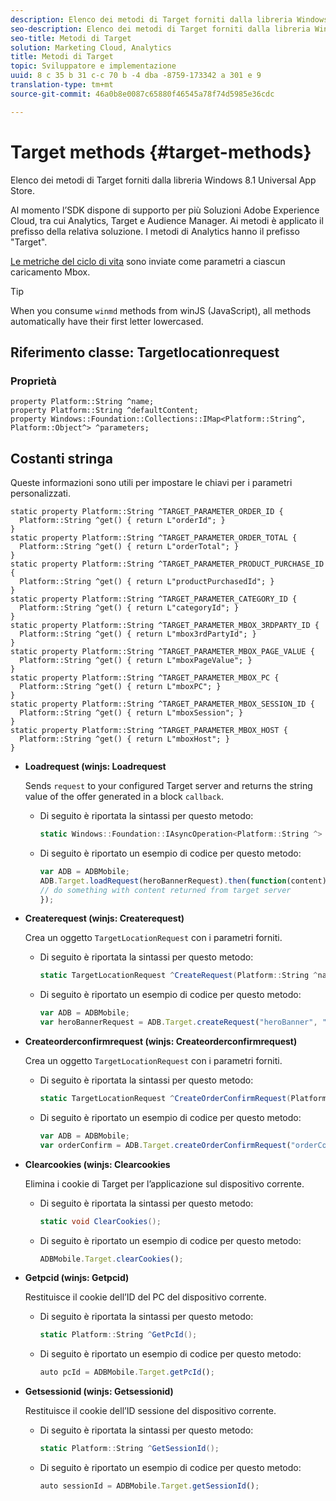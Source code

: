 ```yaml
---
description: Elenco dei metodi di Target forniti dalla libreria Windows 8.1 Universal App Store.
seo-description: Elenco dei metodi di Target forniti dalla libreria Windows 8.1 Universal App Store.
seo-title: Metodi di Target
solution: Marketing Cloud, Analytics
title: Metodi di Target
topic: Sviluppatore e implementazione
uuid: 8 c 35 b 31 c-c 70 b -4 dba -8759-173342 a 301 e 9
translation-type: tm+mt
source-git-commit: 46a0b8e0087c65880f46545a78f74d5985e36cdc

---
```



# Target methods {#target-methods}

Elenco dei metodi di Target forniti dalla libreria Windows 8.1 Universal App Store.

Al momento l’SDK dispone di supporto per più Soluzioni Adobe Experience Cloud, tra cui Analytics, Target e Audience Manager. Ai metodi è applicato il prefisso della relativa soluzione. I metodi di Analytics hanno il prefisso "Target".

[Le metriche del ciclo di vita](/help/windows-appstore/metrics.md) sono inviate come parametri a ciascun caricamento Mbox.

>[!TIP]
>
>When you consume `winmd` methods from winJS (JavaScript), all methods automatically have their first letter lowercased.

## Riferimento classe: Targetlocationrequest

### Proprietà

```
property Platform::String ^name; 
property Platform::String ^defaultContent; 
property Windows::Foundation::Collections::IMap<Platform::String^, Platform::Object^> ^parameters;
```

## Costanti stringa

Queste informazioni sono utili per impostare le chiavi per i parametri personalizzati.

```
static property Platform::String ^TARGET_PARAMETER_ORDER_ID { 
  Platform::String ^get() { return L"orderId"; } 
} 
static property Platform::String ^TARGET_PARAMETER_ORDER_TOTAL { 
  Platform::String ^get() { return L"orderTotal"; } 
} 
static property Platform::String ^TARGET_PARAMETER_PRODUCT_PURCHASE_ID { 
  Platform::String ^get() { return L"productPurchasedId"; } 
} 
static property Platform::String ^TARGET_PARAMETER_CATEGORY_ID { 
  Platform::String ^get() { return L"categoryId"; } 
} 
static property Platform::String ^TARGET_PARAMETER_MBOX_3RDPARTY_ID { 
  Platform::String ^get() { return L"mbox3rdPartyId"; } 
} 
static property Platform::String ^TARGET_PARAMETER_MBOX_PAGE_VALUE { 
  Platform::String ^get() { return L"mboxPageValue"; } 
} 
static property Platform::String ^TARGET_PARAMETER_MBOX_PC { 
  Platform::String ^get() { return L"mboxPC"; } 
} 
static property Platform::String ^TARGET_PARAMETER_MBOX_SESSION_ID { 
  Platform::String ^get() { return L"mboxSession"; } 
} 
static property Platform::String ^TARGET_PARAMETER_MBOX_HOST { 
  Platform::String ^get() { return L"mboxHost"; } 
}
```

* **Loadrequest (winjs: Loadrequest**

   Sends `request` to your configured Target server and returns the string value of the offer generated in a block `callback`.

   * Di seguito è riportata la sintassi per questo metodo:

      ```csharp
      static Windows::Foundation::IAsyncOperation<Platform::String ^> ^LoadRequest(TargetLocationRequest ^request);
      ```

   * Di seguito è riportato un esempio di codice per questo metodo:

      ```js
      var ADB = ADBMobile; 
      ADB.Target.loadRequest(heroBannerRequest).then(function(content) { 
      // do something with content returned from target server 
      });
      ```

* **Createrequest (winjs: Createrequest)**

   Crea un oggetto `TargetLocationRequest` con i parametri forniti.

   * Di seguito è riportata la sintassi per questo metodo:

      ```csharp
      static TargetLocationRequest ^CreateRequest(Platform::String ^name, Platform::String ^defaultContent, Windows::Foundation::Collections::IMap<Platform::String^, Platform::Object^> ^parameters); 
      ```

   * Di seguito è riportato un esempio di codice per questo metodo:

      ```js
      var ADB = ADBMobile; 
      var heroBannerRequest = ADB.Target.createRequest("heroBanner", "default.png", null); 
      ```

* **Createorderconfirmrequest (winjs: Createorderconfirmrequest)**

   Crea un oggetto `TargetLocationRequest` con i parametri forniti.

   * Di seguito è riportata la sintassi per questo metodo:

      ```csharp
      static TargetLocationRequest ^CreateOrderConfirmRequest(Platform::String ^name, Platform::String ^orderId, Platform::String ^orderTotal, Platform::String ^productPurchasedId, Windows::Foundation::Collections::IMap<Platform::String^, Platform::Object> ^parameters); 
      ```

   * Di seguito è riportato un esempio di codice per questo metodo:

      ```js
      var ADB = ADBMobile; 
      var orderConfirm = ADB.Target.createOrderConfirmRequest("orderConfirm", "order", "47.88", "3722", null); 
      ```

* **Clearcookies (winjs: Clearcookies**

   Elimina i cookie di Target per l’applicazione sul dispositivo corrente.

   * Di seguito è riportata la sintassi per questo metodo:

      ```csharp
      static void ClearCookies(); 
      ```

   * Di seguito è riportato un esempio di codice per questo metodo:

      ```js
      ADBMobile.Target.clearCookies();
      ```

* **Getpcid (winjs: Getpcid)**

   Restituisce il cookie dell’ID del PC del dispositivo corrente.

   * Di seguito è riportata la sintassi per questo metodo:

      ```csharp
      static Platform::String ^GetPcId();
      ```

   * Di seguito è riportato un esempio di codice per questo metodo:

      ```js
      auto pcId = ADBMobile.Target.getPcId(); 
      ```

* **Getsessionid (winjs: Getsessionid)**

   Restituisce il cookie dell’ID sessione del dispositivo corrente.

   * Di seguito è riportata la sintassi per questo metodo:

      ```csharp
      static Platform::String ^GetSessionId(); 
      ```

   * Di seguito è riportato un esempio di codice per questo metodo:

      ```js
      auto sessionId = ADBMobile.Target.getSessionId(); 
      ```

